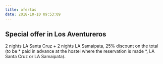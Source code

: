 ```yaml
---
title: ofertas
date: 2018-10-10 09:53:09
---
```

## Special offer in Los Aventureros

2 nights LA Santa Cruz + 2 nights LA Samaipata, 25% discount on the total
(to be * paid in advance at the hostel where the reservation is made *, LA Santa Cruz or LA Samaipata).